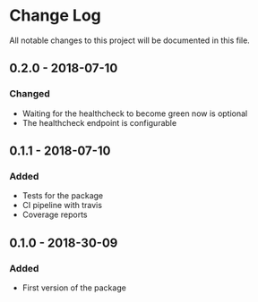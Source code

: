# Change Log

All notable changes to this project will be documented in this file.

## 0.2.0 - 2018-07-10

### Changed
- Waiting for the healthcheck to become green now is optional
- The healthcheck endpoint is configurable

## 0.1.1 - 2018-07-10

### Added
- Tests for the package
- CI pipeline with travis
- Coverage reports

## 0.1.0 - 2018-30-09

### Added
- First version of the package

